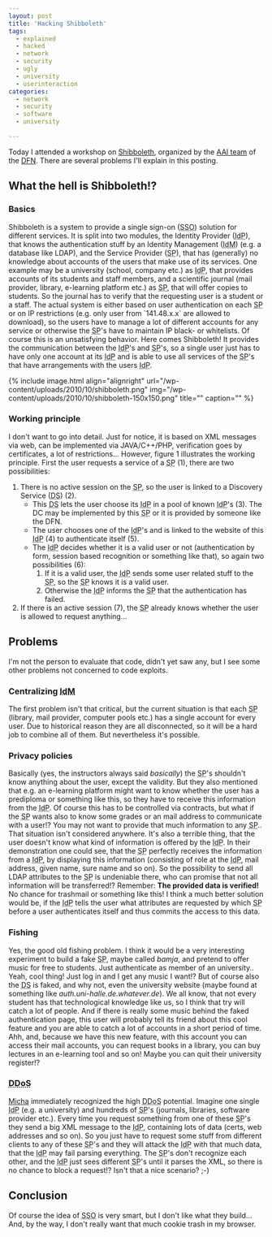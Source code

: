 ```yaml
---
layout: post
title: 'Hacking Shibboleth'
tags:
  - explained
  - hacked
  - network
  - security
  - ugly
  - university
  - userinteraction
categories:
  - network
  - security
  - software
  - university

---
```


Today I attended a workshop on <a href="http://shibboleth.internet2.edu/">Shibboleth</a>, organized by the <a href="https://www.aai.dfn.de/">AAI team</a> of the <a href="https://www.dfn.de/">DFN</a>. There are several problems I'll explain in this posting.


<h2>What the hell is Shibboleth!?</h2>
<h3>Basics</h3>
Shibboleth is a system to provide a single sign-on (<abbr title="single sign-on">SSO</abbr>) solution for different services. It is split into two modules, the Identity Provider (<abbr title="Identity Provider">IdP</abbr>), that knows the authentication stuff by an Identity Management (<abbr title="Identity Management">IdM</abbr>) (e.g. a database like LDAP), and the Service Provider (<abbr title="Service Provider">SP</abbr>), that has (generally) no knowledge about accounts of the users that make use of its services. One example may be a university (school, company etc.) as <abbr title="Identity Provider">IdP</abbr>, that provides accounts of its students and staff members, and a scientific journal (mail provider, library, e-learning platform etc.) as <abbr title="Service Provider">SP</abbr>, that will offer copies to students. So the journal has to verify that the requesting user is a student or a staff. The actual system is either based on user authentication on each <abbr title="Service Provider">SP</abbr> or on IP restrictions (e.g. only user from  `141.48.x.x`  are allowed to download), so the users have to manage a lot of different accounts for any service or otherwise the <abbr title="Service Provider">SP</abbr>'s have to maintain IP black- or whitelists. Of course this is an unsatisfying behavior.
Here comes Shibboleth! It provides the communication between the <abbr title="Identity Provider">IdP</abbr>'s and <abbr title="Service Provider">SP</abbr>'s, so a single user just has to have only one account at its <abbr title="Identity Provider">IdP</abbr> and is able to use all services of the <abbr title="Service Provider">SP</abbr>'s that have arrangements with the users <abbr title="Identity Provider">IdP</abbr>.

{% include image.html align="alignright" url="/wp-content/uploads/2010/10/shibboleth.png" img="/wp-content/uploads/2010/10/shibboleth-150x150.png" title="" caption="" %}

<h3>Working principle</h3>
I don't want to go into detail. Just for notice, it is based on XML messages via web, can be implemented via JAVA/C++/PHP, verification goes by certificates, a lot of restrictions...
However, figure 1 illustrates the working principle. First the user requests a service of a <abbr title="Service Provider">SP</abbr> (1), there are two possibilities:
<ol>
<li>There is no active session on the <abbr title="Service Provider">SP</abbr>, so the user is linked to a Discovery Service (<abbr title="Discovery Service">DS</abbr>) (2).
<ul>
<li>This <abbr title="Discovery Service">DS</abbr> lets the user choose its <abbr title="Identity Provider">IdP</abbr> in a pool of known <abbr title="Identity Provider">IdP</abbr>'s (3). The DC may be implemented by this <abbr title="Service Provider">SP</abbr> or it is provided by someone like the DFN.</li>
<li>The user chooses one of the <abbr title="Identity Provider">IdP</abbr>'s and is linked to the website of this <abbr title="Identity Provider">IdP</abbr> (4) to authenticate itself (5).</li>
<li>The <abbr title="Identity Provider">IdP</abbr> decides whether it is a valid user or not (authentication by form, session based recognition or something like that), so again two possibilities (6):
<ol>
<li>If it is a valid user, the <abbr title="Identity Provider">IdP</abbr> sends some user related stuff to the <abbr title="Service Provider">SP</abbr>, so the <abbr title="Service Provider">SP</abbr> knows it is a valid user.</li>
<li>Otherwise the <abbr title="Identity Provider">IdP</abbr> informs the <abbr title="Service Provider">SP</abbr> that the authentication has failed.</li>
</ol>
</li>
</ul>
</li>
<li>If there is an active session (7), the <abbr title="Service Provider">SP</abbr> already knows whether the user is allowed to request anything...</li>
</ol>

<h2>Problems</h2>
I'm not the person to evaluate that code, didn't yet saw any, but I see some other problems not concerned to code exploits.
<h3>Centralizing <abbr title="Identity Management">IdM</abbr></h3>
The first problem isn't that critical, but the current situation is that each <abbr title="Service Provider">SP</abbr> (library, mail provider, computer pools etc.) has a single account for every user. Due to historical reason they are all disconnected, so it will be a hard job to combine all of them. But nevertheless it's possible.
<h3>Privacy policies</h3>
Basically (yes, the instructors always said <em>basically</em>) the <abbr title="Service Provider">SP</abbr>'s shouldn't know anything about the user, except the validity. But they also mentioned that e.g. an e-learning platform might want to know whether the user has a prediploma or something like this, so they have to receive this information from the <abbr title="Identity Provider">IdP</abbr>. Of course this has to be controlled via contracts, but what if the <abbr title="Service Provider">SP</abbr> wants also to know some grades or an mail address to communicate with a user!? You may not want to provide that much information to any <abbr title="Service Provider">SP</abbr>.. That situation isn't considered anywhere.
It's also a terrible thing, that the user doesn't know what kind of information is offered by the <abbr title="Identity Provider">IdP</abbr>. In their demonstration one could see, that the <abbr title="Service Provider">SP</abbr> perfectly receives the information from a <abbr title="Identity Provider">IdP</abbr>, by displaying this information (consisting of role at the <abbr title="Identity Provider">IdP</abbr>, mail address, given name, sure name and so on). So the possibility to send all LDAP attributes to the <abbr title="Service Provider">SP</abbr> is undeniable there, who can promise that not all information will be transferred!?
Remember: <strong>The provided data is verified!</strong> No chance for trashmail or something like this!
I think a much better solution would be, if the <abbr title="Identity Provider">IdP</abbr> tells the user what attributes are requested by which <abbr title="Service Provider">SP</abbr> before a user authenticates itself and thus commits the access to this data.
<h3>Fishing</h3>
Yes, the good old fishing problem. I think it would be a very interesting experiment to build a fake <abbr title="Service Provider">SP</abbr>, maybe called <em>bamja</em>, and pretend to offer music for free to students. Just authenticate as member of an university..
Yeah, cool thing! Just log in and I get any music I want!?
But of course also the <abbr title="Discovery Service">DS</abbr> is faked, and why not, even the university website (maybe found at something like <em>auth.uni-halle.de.whatever.de</em>). We all know, that not every student has that technological knowledge like us, so I think that try will catch a lot of people. And if there is really some music behind the faked authentication page, this user will probably tell its friend about this cool feature and you are able to catch a lot of accounts in a short period of time.
Ahh, and, because we have this new feature, with this account you can access their mail accounts, you can request books in a library, you can buy lectures in an e-learning tool and so on! Maybe you can quit their university register!?
<h3><abbr title="Distributed Denial of Service">DDoS</abbr></h3>
<a href="http://0rpheus.net/">Micha</a> immediately recognized the high <abbr title="Distributed Denial of Service">DDoS</abbr> potential. Imagine one single <abbr title="Identity Provider">IdP</abbr> (e.g. a university) and hundreds of <abbr title="Service Provider">SP</abbr>'s (journals, libraries, software provider etc.). Every time you request something from one of these <abbr title="Service Provider">SP</abbr>'s they send a big XML message to the <abbr title="Identity Provider">IdP</abbr>, containing lots of data (certs, web addresses and so on). So you just have to request some stuff from different clients to any of these <abbr title="Service Provider">SP</abbr>'s and they will attack the <abbr title="Identity Provider">IdP</abbr> with that much data, that the <abbr title="Identity Provider">IdP</abbr> may fail parsing everything. The <abbr title="Service Provider">SP</abbr>'s don't recognize each other, and the <abbr title="Identity Provider">IdP</abbr> just sees different <abbr title="Service Provider">SP</abbr>'s until it parses the XML, so there is no chance to block a request!? Isn't that a nice scenario? ;-)

<h2>Conclusion</h2>
Of course the idea of <abbr title="single sign-on">SSO</abbr> is very smart, but I don't like what they build...
And, by the way, I don't really want that much cookie trash in my browser.

